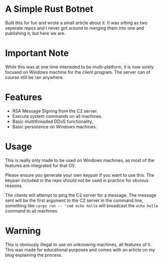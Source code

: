# A Simple Rust Botnet

Built this for fun and wrote a small article about it. It was sitting as two seperate repos and I never got around to merging them into one and publishing it, but here we are.

# Important Note

While this was at one time inteneded to be multi-platform, it is now solely focused on Windows machine for the client program. The server can of course still be ran anywhere.

# Features

- RSA Message Signing from the C2 server.
- Execute system commands on all machines.
- Basic multithreaded DDoS functionality,
- Basic persistence on Windows machines.

# Usage

This is really only made to be used on Windows machines, as most of the features are integrated for that OS.

Please ensure you generate your own keypair if you want to use this. The keypair included in the repo should not be used in practice for obvious reasons.

The clients will attempt to ping the C2 server for a message. The message sent will be the first argument to the C2 server in the command line, something like `cargo run -- 'cmd echo hello` will broadcast the `echo hello` command to all machines.

# Warning

This is obviously illegal to use on unknowing machines, all features of it. This was made for educational purposes and comes with an article on my blog explaining the process.
